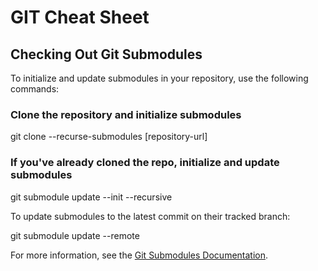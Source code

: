
# GIT Cheat Sheet

## Checking Out Git Submodules

To initialize and update submodules in your repository, use the following commands:

### Clone the repository and initialize submodules

git clone --recurse-submodules [repository-url]

### If you've already cloned the repo, initialize and update submodules

git submodule update --init --recursive

To update submodules to the latest commit on their tracked branch:

git submodule update --remote

For more information, see the [Git Submodules Documentation](https://git-scm.com/book/en/v2/Git-Tools-Submodules).
